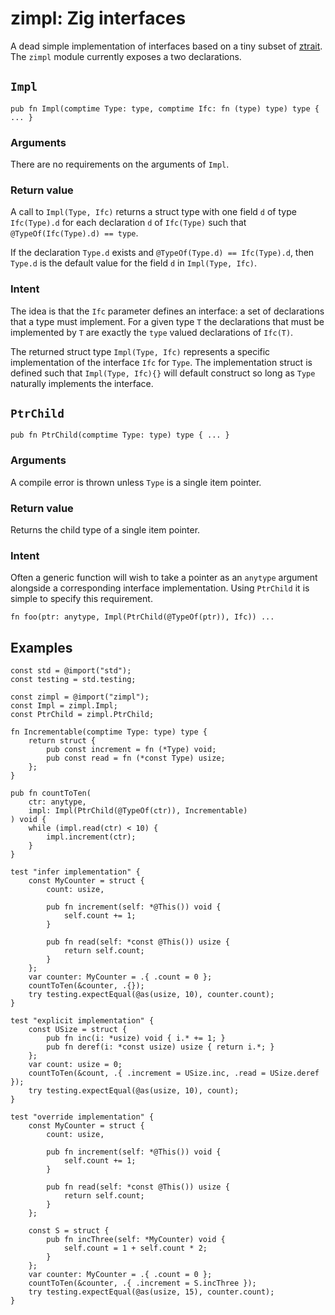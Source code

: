 # zimpl: Zig interfaces

A dead simple implementation of interfaces based on a tiny subset of
[ztrait][1].  The `zimpl` module currently exposes a two declarations.

## `Impl`

```Zig
pub fn Impl(comptime Type: type, comptime Ifc: fn (type) type) type { ... }
```

### Arguments

There are no requirements on the arguments of `Impl`.

### Return value

A call to `Impl(Type, Ifc)` returns a struct type with one field `d`
of type `Ifc(Type).d` for each declaration `d` of `Ifc(Type)`
such that `@TypeOf(Ifc(Type).d) == type`.

If the declaration `Type.d` exists and `@TypeOf(Type.d) == Ifc(Type).d`,
then `Type.d` is the default value for the field `d` in `Impl(Type, Ifc)`.

### Intent

The idea is that the `Ifc` parameter defines an interface: a set of
declarations that a type must implement. For a given type `T` the
declarations that must be implemented by `T` are exactly the
`type` valued declarations of `Ifc(T)`.

The returned struct type `Impl(Type, Ifc)` represents a specific
implementation of the interface `Ifc` for `Type`. The implementation
struct is defined such that `Impl(Type, Ifc){}` will
default construct so long as `Type` naturally implements the
interface.

## `PtrChild`

```Zig
pub fn PtrChild(comptime Type: type) type { ... }
```

### Arguments

A compile error is thrown unless `Type` is a single item pointer.

### Return value

Returns the child type of a single item pointer.

### Intent

Often a generic function will wish to take a pointer as an `anytype`
argument alongside a corresponding interface implementation. Using
`PtrChild` it is simple to specify this requirement.

```Zig
fn foo(ptr: anytype, Impl(PtrChild(@TypeOf(ptr)), Ifc)) ...
```

## Examples

```Zig
const std = @import("std");
const testing = std.testing;

const zimpl = @import("zimpl");
const Impl = zimpl.Impl;
const PtrChild = zimpl.PtrChild;

fn Incrementable(comptime Type: type) type {
    return struct {
        pub const increment = fn (*Type) void;
        pub const read = fn (*const Type) usize;
    };
}

pub fn countToTen(
    ctr: anytype,
    impl: Impl(PtrChild(@TypeOf(ctr)), Incrementable)
) void {
    while (impl.read(ctr) < 10) {
        impl.increment(ctr);
    }
}

test "infer implementation" {
    const MyCounter = struct {
        count: usize,

        pub fn increment(self: *@This()) void {
            self.count += 1;
        }
     
        pub fn read(self: *const @This()) usize {
            return self.count;
        }
    };
    var counter: MyCounter = .{ .count = 0 };
    countToTen(&counter, .{});
    try testing.expectEqual(@as(usize, 10), counter.count);
}

test "explicit implementation" {
    const USize = struct {
        pub fn inc(i: *usize) void { i.* += 1; }
        pub fn deref(i: *const usize) usize { return i.*; }
    };
    var count: usize = 0;
    countToTen(&count, .{ .increment = USize.inc, .read = USize.deref });
    try testing.expectEqual(@as(usize, 10), count); 
}

test "override implementation" {
    const MyCounter = struct {
        count: usize,

        pub fn increment(self: *@This()) void {
            self.count += 1;
        }
     
        pub fn read(self: *const @This()) usize {
            return self.count;
        }
    };

    const S = struct {
        pub fn incThree(self: *MyCounter) void {
            self.count = 1 + self.count * 2;
        }
    };
    var counter: MyCounter = .{ .count = 0 };
    countToTen(&counter, .{ .increment = S.incThree });
    try testing.expectEqual(@as(usize, 15), counter.count);
}

```

[1]: https://github.com/permutationlock/ztrait
